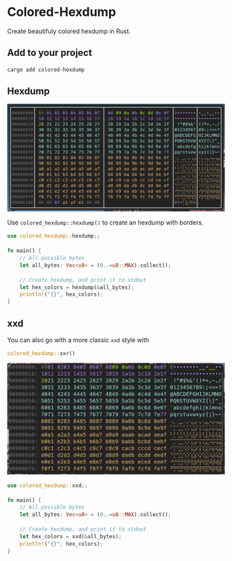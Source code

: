 # Colored-Hexdump

Create beautifuly colored hexdump in Rust.

## Add to your project

```bash
cargo add colored-hexdump
```

## Hexdump

![`colored_hexdump::hexdump()`](./images/hexdump.png)

Use `colored_hexdump::hexdump()` to create an hexdump with borders.

```Rust
use colored_hexdump::hexdump;;

fn main() {
    // All possible bytes
    let all_bytes: Vec<u8> = (0..=u8::MAX).collect();

    // Create hexdump, and print it to stdout
    let hex_colors = hexdump(&all_bytes);
    println!("{}", hex_colors);
}
```

## xxd

You can also go with a more classic `xxd` style with

```Rust
colored_hexdump::xxr()
```

![`colored_hexdump::xxd()`](./images/xxr.png)

```Rust
use colored_hexdump::xxd;;

fn main() {
    // All possible bytes
    let all_bytes: Vec<u8> = (0..=u8::MAX).collect();

    // Create hexdump, and print it to stdout
    let hex_colors = xxd(&all_bytes);
    println!("{}", hex_colors);
}
```